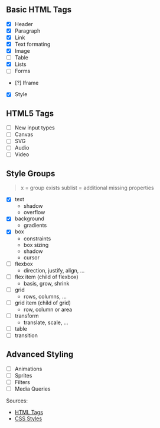 ## Basic HTML Tags
- [x] Header
- [x] Paragraph
- [x] Link
- [x] Text formating
- [x] Image
- [ ] Table
- [x] Lists
- [ ] Forms
- [?] Iframe
- [x] Style

## HTML5 Tags
- [ ] New input types
- [ ] Canvas
- [ ] SVG
- [ ] Audio
- [ ] Video

## Style Groups

> x = group exists
> sublist = additional missing properties

- [x] text
  - shadow
  - overflow
- [x] background
  - gradients
- [x] box
  - constraints
  - box sizing
  - shadow
  - cursor
- [ ] flexbox
  - direction, justify, align, ...
- [ ] flex item (child of flexbox)
  - basis, grow, shrink
- [ ] grid
  - rows, columns, ...
- [ ] grid item (child of grid)
  - row, column or area
- [ ] transform
  - translate, scale, ...
- [ ] table
- [ ] transition

## Advanced Styling

- [ ] Animations
- [ ] Sprites
- [ ] Filters
- [ ] Media Queries

Sources:
- [HTML Tags](https://www.tutorialrepublic.com/html-tutorial/)
- [CSS Styles](https://www.tutorialrepublic.com/css-tutorial/)

